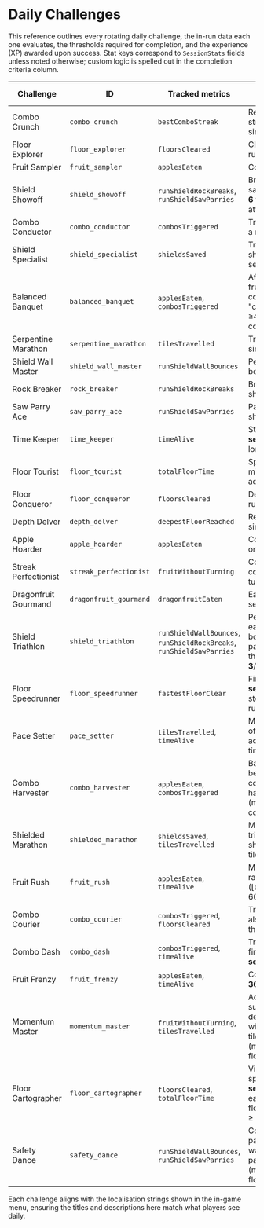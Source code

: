 # Daily Challenges

This reference outlines every rotating daily challenge, the in-run data each one evaluates, the thresholds required for completion,
and the experience (XP) awarded upon success. Stat keys correspond to `SessionStats` fields unless noted otherwise; custom logic is
spelled out in the completion criteria column.

| Challenge | ID | Tracked metrics | Completion criteria | XP reward |
| --- | --- | --- | --- | --- |
| Combo Crunch | `combo_crunch` | `bestComboStreak` | Reach a best combo streak of **5** fruit within a single run. | 70 XP |
| Floor Explorer | `floor_explorer` | `floorsCleared` | Clear **5** floors before the run ends. | 80 XP |
| Fruit Sampler | `fruit_sampler` | `applesEaten` | Collect **45** fruit in one run. | 70 XP |
| Shield Showoff | `shield_showoff` | `runShieldRockBreaks`, `runShieldSawParries` | Break rocks and parry saws a combined total of **6** times in a single attempt. | 95 XP |
| Combo Conductor | `combo_conductor` | `combosTriggered` | Trigger **8** combos during a run. | 60 XP |
| Shield Specialist | `shield_specialist` | `shieldsSaved` | Trigger emergency shields **3** times in one session. | 80 XP |
| Balanced Banquet | `balanced_banquet` | `applesEaten`, `combosTriggered` | After each block of **15** fruit collected, trigger a combo; complete **3** such "combo feasts" (requires ≥45 fruit and ≥3 combos). | 110 XP |
| Serpentine Marathon | `serpentine_marathon` | `tilesTravelled` | Travel **3,000** tiles in a single run. | 70 XP |
| Shield Wall Master | `shield_wall_master` | `runShieldWallBounces` | Perform **5** shield wall bounces in a single run. | 80 XP |
| Rock Breaker | `rock_breaker` | `runShieldRockBreaks` | Break **4** rocks with the shield in one outing. | 80 XP |
| Saw Parry Ace | `saw_parry_ace` | `runShieldSawParries` | Parry **2** saws with the shield during a run. | 90 XP |
| Time Keeper | `time_keeper` | `timeAlive` | Stay alive for **600 seconds** (10 minutes) or longer in one attempt. | 90 XP |
| Floor Tourist | `floor_tourist` | `totalFloorTime` | Spend **480 seconds** (8 minutes) exploring floors across one run. | 85 XP |
| Floor Conqueror | `floor_conqueror` | `floorsCleared` | Defeat **8** floors before the run ends. | 100 XP |
| Depth Delver | `depth_delver` | `deepestFloorReached` | Reach floor **10** within a single run. | 110 XP |
| Apple Hoarder | `apple_hoarder` | `applesEaten` | Consume **70** apples in one run. | 90 XP |
| Streak Perfectionist | `streak_perfectionist` | `fruitWithoutTurning` | Collect **12** fruit consecutively without turning. | 90 XP |
| Dragonfruit Gourmand | `dragonfruit_gourmand` | `dragonfruitEaten` | Eat **3** dragonfruit in one session. | 100 XP |
| Shield Triathlon | `shield_triathlon` | `runShieldWallBounces`, `runShieldRockBreaks`, `runShieldSawParries` | Perform at least one of each shield action (wall bounce, rock break, saw parry); completing all three awards progress **3**/3. | 120 XP |
| Floor Speedrunner | `floor_speedrunner` | `fastestFloorClear` | Finish any floor in **45 seconds** or less (tracking stores the best time per run). | 110 XP |
| Pace Setter | `pace_setter` | `tilesTravelled`, `timeAlive` | Maintain an average pace of **240 tiles per minute** across the run (⌊tiles ÷ time_alive⌋ × 60). | 105 XP |
| Combo Harvester | `combo_harvester` | `applesEaten`, `combosTriggered` | Bank fruit in sets of **8** before bursting into combos; achieve **4** harvests (min(floor(apples/8), combos) ≥ 4). | 95 XP |
| Shielded Marathon | `shielded_marathon` | `shieldsSaved`, `tilesTravelled` | Meet both conditions: trigger **2** emergency shields and travel **320** tiles in a single run. | 115 XP |
| Fruit Rush | `fruit_rush` | `applesEaten`, `timeAlive` | Maintain a fruit collection rate of **16 per minute** (⌊apples ÷ time_alive⌋ × 60). | 100 XP |
| Combo Courier | `combo_courier` | `combosTriggered`, `floorsCleared` | Trigger **5** combos while also clearing **4** floors in the same run. | 125 XP |
| Combo Dash | `combo_dash` | `combosTriggered`, `timeAlive` | Trigger **6** combos and finish the run within **360 seconds** (6 minutes). | 130 XP |
| Fruit Frenzy | `fruit_frenzy` | `applesEaten`, `timeAlive` | Collect **45** apples within **360 seconds** (6 minutes). | 130 XP |
| Momentum Master | `momentum_master` | `fruitWithoutTurning`, `tilesTravelled` | Achieve **3** momentum surges: each surge demands **8** fruit collected without turning and **1,000** tiles travelled (min(floor(chain/8), floor(tiles/1000)) ≥ 3). | 110 XP |
| Floor Cartographer | `floor_cartographer` | `floorsCleared`, `totalFloorTime` | Visit **4** floors while spending at least **180 seconds** (3 minutes) on each (min(floorsCleared, floor(totalFloorTime/180)) ≥ 4). | 100 XP |
| Safety Dance | `safety_dance` | `runShieldWallBounces`, `runShieldSawParries` | Complete **3** defensive pairs, each comprising **2** wall bounces and **2** saw parries (min(floor(bounces/2), floor(saws/2)) ≥ 3). | 110 XP |

Each challenge aligns with the localisation strings shown in the in-game menu, ensuring the titles and descriptions here match what players see daily.

